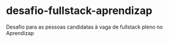 # desafio-fullstack-aprendizap
Desafio para as pessoas candidatas à vaga de fullstack pleno no Aprendizap
